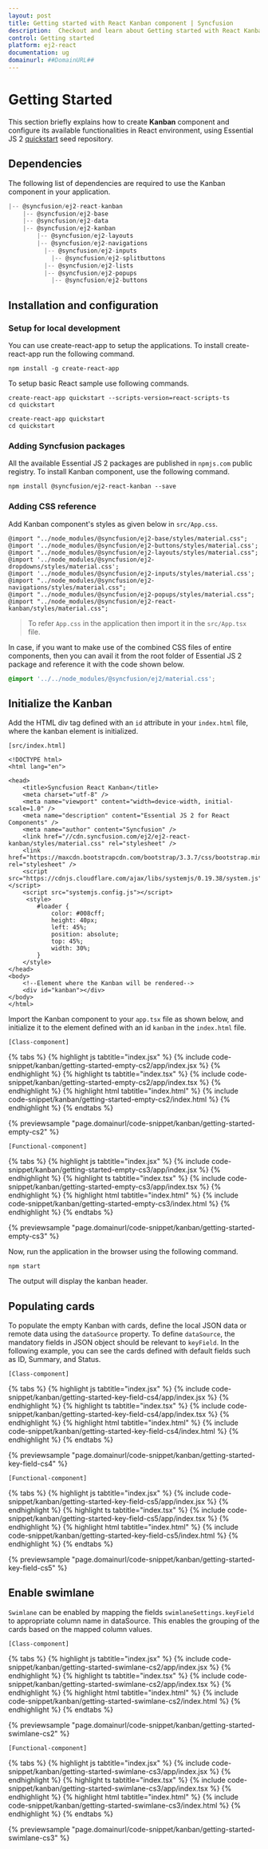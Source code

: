 ```yaml
---
layout: post
title: Getting started with React Kanban component | Syncfusion
description:  Checkout and learn about Getting started with React Kanban component of Syncfusion Essential JS 2 and more details.
control: Getting started 
platform: ej2-react
documentation: ug
domainurl: ##DomainURL##
---
```


# Getting Started

This section briefly explains how to create **Kanban** component and configure its available functionalities in React environment, using Essential JS 2 [quickstart](https://github.com/syncfusion/ej2-quickstart.git) seed repository.

## Dependencies

The following list of dependencies are required to use the Kanban component in your application.

```ts
|-- @syncfusion/ej2-react-kanban
    |-- @syncfusion/ej2-base
    |-- @syncfusion/ej2-data
    |-- @syncfusion/ej2-kanban
        |-- @syncfusion/ej2-layouts
        |-- @syncfusion/ej2-navigations
          |-- @syncfusion/ej2-inputs
            |-- @syncfusion/ej2-splitbuttons
          |-- @syncfusion/ej2-lists
          |-- @syncfusion/ej2-popups
            |-- @syncfusion/ej2-buttons
```

## Installation and configuration

### Setup for local development

You can use create-react-app to setup the applications. To install create-react-app run the following command.

```
npm install -g create-react-app
```

To setup basic React sample use following commands.

```
create-react-app quickstart --scripts-version=react-scripts-ts
cd quickstart
```

```
create-react-app quickstart
cd quickstart
```

### Adding Syncfusion packages

All the available Essential JS 2 packages are published in `npmjs.com` public registry. To install Kanban component, use the following command.

```
npm install @syncfusion/ej2-react-kanban --save
```

### Adding CSS reference

Add Kanban component's styles as given below in `src/App.css`.

```
@import "../node_modules/@syncfusion/ej2-base/styles/material.css";
@import '../node_modules/@syncfusion/ej2-buttons/styles/material.css';
@import "../node_modules/@syncfusion/ej2-layouts/styles/material.css";
@import '../node_modules/@syncfusion/ej2-dropdowns/styles/material.css';
@import '../node_modules/@syncfusion/ej2-inputs/styles/material.css';
@import "../node_modules/@syncfusion/ej2-navigations/styles/material.css";
@import "../node_modules/@syncfusion/ej2-popups/styles/material.css";
@import "../node_modules/@syncfusion/ej2-react-kanban/styles/material.css";
```

>To refer `App.css` in the application then import it in the `src/App.tsx` file.

In case, if you want to make use of the combined CSS files of entire components, then you can avail it from the root folder of Essential JS 2 package and reference it with the code shown below.

```css
@import '../../node_modules/@syncfusion/ej2/material.css';
```

## Initialize the Kanban

Add the HTML div tag defined with an `id` attribute in your `index.html` file, where the kanban element is initialized.

`[src/index.html]`

```
<!DOCTYPE html>
<html lang="en">

<head>
    <title>Syncfusion React Kanban</title>
    <meta charset="utf-8" />
    <meta name="viewport" content="width=device-width, initial-scale=1.0" />
    <meta name="description" content="Essential JS 2 for React Components" />
    <meta name="author" content="Syncfusion" />
    <link href="//cdn.syncfusion.com/ej2/ej2-react-kanban/styles/material.css" rel="stylesheet" />
    <link href="https://maxcdn.bootstrapcdn.com/bootstrap/3.3.7/css/bootstrap.min.css" rel="stylesheet" />
    <script src="https://cdnjs.cloudflare.com/ajax/libs/systemjs/0.19.38/system.js"></script>
    <script src="systemjs.config.js"></script>
     <style>
        #loader {
            color: #008cff;
            height: 40px;
            left: 45%;
            position: absolute;
            top: 45%;
            width: 30%;
        }
    </style>
</head>
<body>
    <!--Element where the Kanban will be rendered-->
    <div id="kanban"></div>
</body>
</html>
```

Import the Kanban component to your `app.tsx` file as shown below, and initialize it to the element defined with an id `kanban` in the `index.html` file.

`[Class-component]`

{% tabs %}
{% highlight js tabtitle="index.jsx" %}
{% include code-snippet/kanban/getting-started-empty-cs2/app/index.jsx %}
{% endhighlight %}
{% highlight ts tabtitle="index.tsx" %}
{% include code-snippet/kanban/getting-started-empty-cs2/app/index.tsx %}
{% endhighlight %}
{% highlight html tabtitle="index.html" %}
{% include code-snippet/kanban/getting-started-empty-cs2/index.html %}
{% endhighlight %}
{% endtabs %}
        
{% previewsample "page.domainurl/code-snippet/kanban/getting-started-empty-cs2" %}

`[Functional-component]`

{% tabs %}
{% highlight js tabtitle="index.jsx" %}
{% include code-snippet/kanban/getting-started-empty-cs3/app/index.jsx %}
{% endhighlight %}
{% highlight ts tabtitle="index.tsx" %}
{% include code-snippet/kanban/getting-started-empty-cs3/app/index.tsx %}
{% endhighlight %}
{% highlight html tabtitle="index.html" %}
{% include code-snippet/kanban/getting-started-empty-cs3/index.html %}
{% endhighlight %}
{% endtabs %}
        
{% previewsample "page.domainurl/code-snippet/kanban/getting-started-empty-cs3" %}

Now, run the application in the browser using the following command.

```
npm start
```

The output will display the kanban header.

## Populating cards

To populate the empty Kanban with cards, define the local JSON data or remote data using the `dataSource` property. To define `dataSource`, the mandatory fields in JSON object should be relevant to `keyField`. In the following example, you can see the cards defined with default fields such as ID, Summary, and Status.

`[Class-component]`

{% tabs %}
{% highlight js tabtitle="index.jsx" %}
{% include code-snippet/kanban/getting-started-key-field-cs4/app/index.jsx %}
{% endhighlight %}
{% highlight ts tabtitle="index.tsx" %}
{% include code-snippet/kanban/getting-started-key-field-cs4/app/index.tsx %}
{% endhighlight %}
{% highlight html tabtitle="index.html" %}
{% include code-snippet/kanban/getting-started-key-field-cs4/index.html %}
{% endhighlight %}
{% endtabs %}
        
{% previewsample "page.domainurl/code-snippet/kanban/getting-started-key-field-cs4" %}

`[Functional-component]`

{% tabs %}
{% highlight js tabtitle="index.jsx" %}
{% include code-snippet/kanban/getting-started-key-field-cs5/app/index.jsx %}
{% endhighlight %}
{% highlight ts tabtitle="index.tsx" %}
{% include code-snippet/kanban/getting-started-key-field-cs5/app/index.tsx %}
{% endhighlight %}
{% highlight html tabtitle="index.html" %}
{% include code-snippet/kanban/getting-started-key-field-cs5/index.html %}
{% endhighlight %}
{% endtabs %}
        
{% previewsample "page.domainurl/code-snippet/kanban/getting-started-key-field-cs5" %}

## Enable swimlane

`Swimlane` can be enabled by mapping the fields `swimlaneSettings.keyField` to appropriate column name in dataSource. This enables the grouping of the cards based on the mapped column values.

`[Class-component]`

{% tabs %}
{% highlight js tabtitle="index.jsx" %}
{% include code-snippet/kanban/getting-started-swimlane-cs2/app/index.jsx %}
{% endhighlight %}
{% highlight ts tabtitle="index.tsx" %}
{% include code-snippet/kanban/getting-started-swimlane-cs2/app/index.tsx %}
{% endhighlight %}
{% highlight html tabtitle="index.html" %}
{% include code-snippet/kanban/getting-started-swimlane-cs2/index.html %}
{% endhighlight %}
{% endtabs %}
        
{% previewsample "page.domainurl/code-snippet/kanban/getting-started-swimlane-cs2" %}

`[Functional-component]`

{% tabs %}
{% highlight js tabtitle="index.jsx" %}
{% include code-snippet/kanban/getting-started-swimlane-cs3/app/index.jsx %}
{% endhighlight %}
{% highlight ts tabtitle="index.tsx" %}
{% include code-snippet/kanban/getting-started-swimlane-cs3/app/index.tsx %}
{% endhighlight %}
{% highlight html tabtitle="index.html" %}
{% include code-snippet/kanban/getting-started-swimlane-cs3/index.html %}
{% endhighlight %}
{% endtabs %}
        
{% previewsample "page.domainurl/code-snippet/kanban/getting-started-swimlane-cs3" %}
